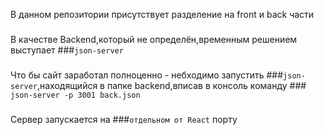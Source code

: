 В данном репозитории присутствует разделение на front и back части
###
В качестве Backend,который не определён,временным решением выступает ###`json-server`
###
Что бы сайт заработал полноценно - небходимо запустить ###`json-server`,находящийся в папке backend,вписав в консоль команду ### `json-server -p 3001 back.json`
###
Сервер запускается на ###`отдельном от React` порту
 